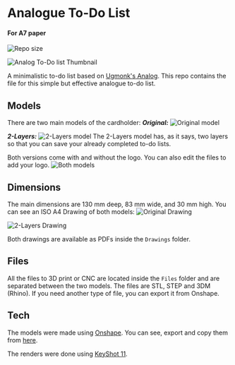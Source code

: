 # Analogue To-Do List
#### For A7 paper 

![Repo size](https://img.shields.io/github/repo-size/germanheim/analogue-todo-cad)

![Analog To-Do list Thumbnail](https://github.com/GermanHeim/analogue-todo-cad/blob/main/Renders/Thumbnail.png)

A minimalistic to-do list based on [Ugmonk's Analog](https://ugmonk.com/pages/analog).
This repo contains the file for this simple but effective analogue to-do list.

## Models

There are two main models of the cardholder:
***Original:***
![Original model](https://github.com/GermanHeim/analogue-todo-cad/blob/main/Renders/Original.png)

***2-Layers:***
![2-Layers model](https://github.com/GermanHeim/analogue-todo-cad/blob/main/Renders/2-Layers.png)
The 2-Layers model has, as it says, two layers so that you can save your already completed to-do lists.

Both versions come with and without the logo. You can also edit the files to add your logo.
![Both models](https://github.com/GermanHeim/analogue-todo-cad/blob/main/Renders/Both_models.png)

## Dimensions

The main dimensions are 130 mm deep, 83 mm wide, and 30 mm high.
You can see an ISO A4 Drawing of both models:
![Original Drawing](https://github.com/GermanHeim/analogue-todo-cad/blob/main/Drawings/ISO_A4_Drawing.png)

![2-Layers Drawing](https://github.com/GermanHeim/analogue-todo-cad/blob/main/Drawings/ISO_A4_Drawing_2-Layers.png)

Both drawings are available as PDFs inside the `Drawings` folder.

## Files
All the files to 3D print or CNC are located inside the `Files` folder and are separated between the two models.
The files are STL, STEP and 3DM (Rhino). If you need another type of file, you can export it from Onshape.

## Tech

The models were made using [Onshape](https://cad.onshape.com).
You can see, export and copy them from [here](https://cad.onshape.com/documents/ebf0b4a6337dbe4dbe8edf49/w/e62f7297846c94e0e0251c75/e/5c45ceb4d58021267a99867e?renderMode=0&uiState=6319f7bd873c8a0c2c6e0c22).

The renders were done using [KeyShot 11](https://www.keyshot.com/keyshot-11/).
